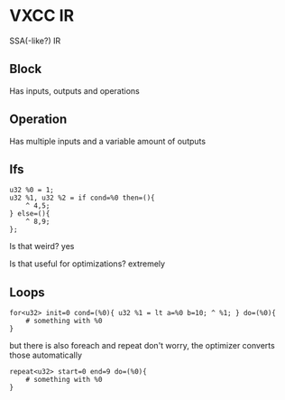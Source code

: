 # VXCC IR
SSA(-like?) IR

## Block
Has inputs, outputs and operations

## Operation
Has multiple inputs and a variable amount of outputs

## Ifs
```
u32 %0 = 1;
u32 %1, u32 %2 = if cond=%0 then=(){
    ^ 4,5;
} else=(){
    ^ 8,9;
};
```
Is that weird? yes

Is that useful for optimizations? extremely

## Loops
```
for<u32> init=0 cond=(%0){ u32 %1 = lt a=%0 b=10; ^ %1; } do=(%0){
    # something with %0
}
```
but there is also foreach and repeat
don't worry, the optimizer converts those automatically
```
repeat<u32> start=0 end=9 do=(%0){
    # something with %0
}
```